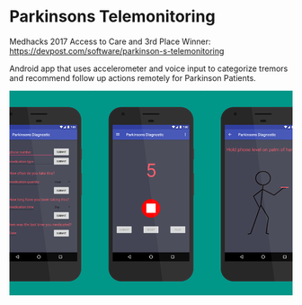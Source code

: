 # Parkinsons Telemonitoring
Medhacks 2017 Access to Care and 3rd Place Winner:
https://devpost.com/software/parkinson-s-telemonitoring

Android app that uses accelerometer and voice input to categorize tremors and recommend follow up actions remotely for Parkinson Patients.

![Alt text](/pd.PNG "Screenshot")
